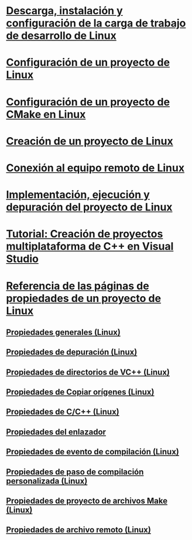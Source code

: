 # [Descarga, instalación y configuración de la carga de trabajo de desarrollo de Linux](download-install-and-setup-the-linux-development-workload.md)
# [Configuración de un proyecto de Linux](configure-a-linux-project.md)
# [Configuración de un proyecto de CMake en Linux](cmake-linux-project.md)
# [Creación de un proyecto de Linux](create-a-new-linux-project.md)
# [Conexión al equipo remoto de Linux](connect-to-your-remote-linux-computer.md)
# [Implementación, ejecución y depuración del proyecto de Linux](deploy-run-and-debug-your-linux-project.md)
# [Tutorial: Creación de proyectos multiplataforma de C++ en Visual Studio](../ide/get-started-linux-cmake.md)
# [Referencia de las páginas de propiedades de un proyecto de Linux](prop-pages-linux.md)
## [Propiedades generales (Linux)](prop-pages/general-linux.md)
## [Propiedades de depuración (Linux)](prop-pages/debugging-linux.md)
## [Propiedades de directorios de VC++ (Linux)](prop-pages/directories-linux.md)
## [Propiedades de Copiar orígenes (Linux)](prop-pages/copy-sources-project.md)
## [Propiedades de C/C++ (Linux)](prop-pages/c-cpp-linux.md)
## [Propiedades del enlazador](prop-pages/linker-linux.md)
## [Propiedades de evento de compilación (Linux)](prop-pages/build-events-linux.md)
## [Propiedades de paso de compilación personalizada (Linux)](prop-pages/custom-build-step-linux.md)
## [Propiedades de proyecto de archivos Make (Linux)](prop-pages/makefile-linux.md)
## [Propiedades de archivo remoto (Linux)](prop-pages/remote-ar-linux.md)